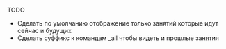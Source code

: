 TODO

* Сделать по умолчанию отображение только занятий которые идут сейчас и будущих
* Сделать суффикс к командам _all чтобы видеть и прошлые занятия